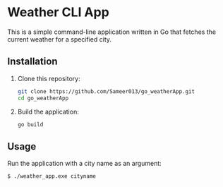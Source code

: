 # Weather CLI App

This is a simple command-line application written in Go that fetches the current weather for a specified city.

## Installation

1. Clone this repository:
   ```sh
   git clone https://github.com/Sameer013/go_weatherApp.git
   cd go_weatherApp
   ```
2. Build the application:
   ```sh
   go build 
   ```

## Usage

Run the application with a city name as an argument:
```sh
$ ./weather_app.exe cityname
